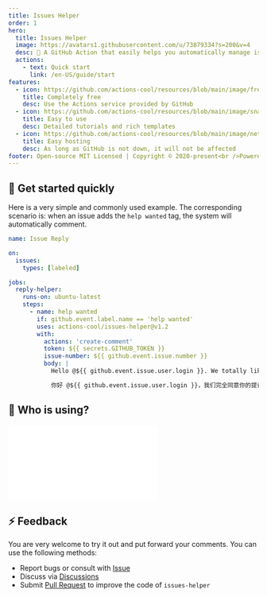 ```yaml
---
title: Issues Helper
order: 1
hero:
  title: Issues Helper
  image: https://avatars1.githubusercontent.com/u/73879334?s=200&v=4
  desc: 🤖 A GitHub Action that easily helps you automatically manage issues
  actions:
    - text: Quick start
      link: /en-US/guide/start
features:
  - icon: https://github.com/actions-cool/resources/blob/main/image/free.png?raw=true
    title: Completely free
    desc: Use the Actions service provided by GitHub
  - icon: https://github.com/actions-cool/resources/blob/main/image/snap.png?raw=true
    title: Easy to use
    desc: Detailed tutorials and rich templates
  - icon: https://github.com/actions-cool/resources/blob/main/image/network.png?raw=true
    title: Easy hosting
    desc: As long as GitHub is not down, it will not be affected
footer: Open-source MIT Licensed | Copyright © 2020-present<br />Powered by xrkffgg
---
```


## 🍭 Get started quickly

Here is a very simple and commonly used example. The corresponding scenario is: when an issue adds the `help wanted` tag, the system will automatically comment.

```yml
name: Issue Reply

on:
  issues:
    types: [labeled]

jobs:
  reply-helper:
    runs-on: ubuntu-latest
    steps:
      - name: help wanted
        if: github.event.label.name == 'help wanted'
        uses: actions-cool/issues-helper@v1.2
        with:
          actions: 'create-comment'
          token: ${{ secrets.GITHUB_TOKEN }}
          issue-number: ${{ github.event.issue.number }}
          body: |
            Hello @${{ github.event.issue.user.login }}. We totally like your proposal/feedback, welcome PR。

            你好 @${{ github.event.issue.user.login }}，我们完全同意你的提议/反馈，欢迎PR。
```

## 💖 Who is using?

<embed src="../README.md#L996-L1058"></embed>

## ⚡ Feedback

You are very welcome to try it out and put forward your comments. You can use the following methods:

- Report bugs or consult with [Issue](https://github.com/actions-cool/issues-helper/issues)
- Discuss via [Discussions](https://github.com/actions-cool/issues-helper/discussions)
- Submit [Pull Request](https://github.com/actions-cool/issues-helper/pulls) to improve the code of `issues-helper`

